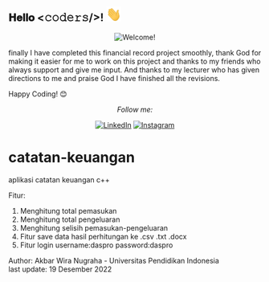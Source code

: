 <h2> 𝐇𝐞𝐥𝐥𝐨 <𝚌𝚘𝚍𝚎𝚛𝚜/>! <img src="https://github.com/ABSphreak/ABSphreak/blob/master/gifs/Hi.gif" width="30px"></h2>

<div align="center" width="50">

<img src="https://i.ibb.co/j57yGF3/c05a0f3003912fd62e9331cf7efa9efb-1.jpg" alt="Welcome!" width="300"/>

</div>

finally I have completed this financial record project smoothly, thank God for making it easier for me to work on this project and thanks to my friends who always support and give me input. And thanks to my lecturer who has given directions to me and praise God I have finished all the revisions.

Happy Coding! 😊

<div align="center">

<i>Follow me:</i><br>

<a href="https://www.linkedin.com/in/akbar-wira-nugraha-aa042b203/" target="_blank"><img src="https://img.shields.io/badge/LinkedIn-%230077B5.svg?&style=flat-square&logo=linkedin&logoColor=white" alt="LinkedIn"></a>
<a href="https://www.instagram.com/akbar.wira.n" target="_blank"><img src="https://img.shields.io/badge/Instagram-%23E4405F.svg?&style=flat-square&logo=instagram&logoColor=white" alt="Instagram"></a></i>

</div>


# catatan-keuangan
aplikasi catatan keuangan c++

Fitur:
1. Menghitung total pemasukan
2. Menghitung total pengeluaran
3. Menghitung selisih pemasukan-pengeluaran
4. Fitur save data hasil perhitungan ke .csv .txt .docx 
5. Fitur login
   username:daspro
   password:daspro


Author: Akbar Wira Nugraha - Universitas Pendidikan Indonesia <br>
last update: 19 Desember 2022
